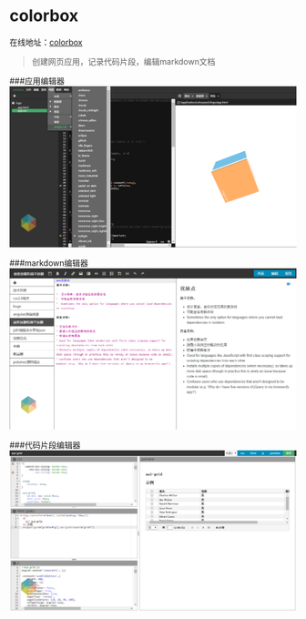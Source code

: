 colorbox
========

在线地址：[colorbox](http://colorbox.colorpeach.com)

>创建网页应用，记录代码片段，编辑markdown文档

###应用编辑器
![alt tag](https://github.com/colorpeach/colorbox/raw/master/appeditor.jpg)

###markdown编辑器
![alt tag](https://github.com/colorpeach/colorbox/raw/master/markdowneditor.jpg)

###代码片段编辑器
![alt tag](https://github.com/colorpeach/colorbox/raw/master/codesnippeteditor.jpg)
